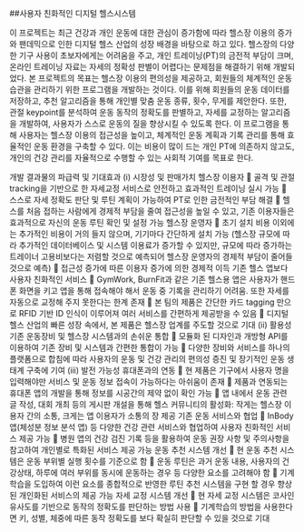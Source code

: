 ##사용자 친화적인 디지털 헬스시스템

이 프로젝트는 최근 건강과 개인 운동에 대한 관심이 증가함에 따라 헬스장 이용의 증가와 팬데믹으로 인한 디지털 헬스 산업의 성장 배경을 바탕으로 하고 있다. 헬스장의 다양한 기구 사용이 초보자에게는 어려움을 주고, 개인 트레이닝(PT)의 금전적 부담이 크며, 온라인 트레이닝 자료는 자세의 정확성 판별이 어렵다는 문제점을 해결하기 위해 개발되었다. 본 프로젝트의 목표는 헬스장 이용의 편의성을 제공하고, 회원들의 체계적인 운동 습관을 관리하기 위한 프로그램을 개발하는 것이다. 이를 위해 회원들의 운동 데이터를 저장하고, 추천 알고리즘을 통해 개인별 맞춤 운동 종류, 횟수, 무게를 제안한다. 또한, 관절 keypoint를 분석하여 운동 동작의 정확도를 판별하고, 자세를 교정하는 알고리즘을 개발하여, 사용자가 스스로 운동의 질을 향상시킬 수 있도록 한다. 이 프로그램을 통해 사용자는 헬스장 이용의 접근성을 높이고, 체계적인 운동 계획과 기록 관리를 통해 효율적인 운동 환경을 구축할 수 있다. 이는 비용이 많이 드는 개인 PT에 의존하지 않고도, 개인의 건강 관리를 자율적으로 수행할 수 있는 사회적 기여를 목표로 한다.

개발 결과물의 파급력 및 기대효과
 (i) 시장성 및 판매가치
헬스장 이용자
	골격 및 관절 tracking을 기반으로 한 자세교정 서비스로 안전하고 효과적인 트레이닝 실시 가능
	스스로 자세 정확도 판단 및 루틴 계획이 가능하여 PT로 인한 금전적인 부담 해결
	헬스를 처음 접하는 사람에게 경제적 부담을 줄여 접근성을 높일 수 있고, 기존 이용자들은 효과적으로 자신의 운동 루틴 확인 및 설정 가능
헬스장 운영자
	초기 설치 비용 이외에는 추가적인 비용이 거의 들지 않으며, 기기마다 간단하게 설치 가능 (헬스장 규모에 따라 추가적인 데이터베이스 및 시스템 이용료가 증가할 수 있지만, 규모에 따라 증가하는 트레이너 고용비보다는 저렴할 것으로 예측되어 헬스장 운영자의 경제적 부담이 줄어들 것으로 예측)
	접근성 증가에 따른 이용자 증가에 의한 경제적 이득
기존 헬스 앱보다 사용자 친화적인 서비스
	GymWork, BurnFit과 같은 기존 헬스용 앱은 사용자가 핸드폰 화면을 키고 앱을 통해 접속해야 해서 운동 중 기록을 관리하기 어려움. 또한 자세를 자동으로 교정해 주지 못한다는 한계 존재
	본 팀의 제품은 간단한 카드 tagging 만으로 RFID 기반 ID 인식이 이루어져 여러 서비스를 간편하게 제공받을 수 있음
	디지털 헬스 산업의 빠른 성장 속에서, 본 제품은 헬스장 업계를 주도할 것으로 기대
(ii) 활용성
기존 운동장비 및 헬스장 시스템과의 손쉬운 통합
	모듈화 된 디자인과 개방형 API를 이용하여 기존 장비 및 시스템과 간편한 통합이 가능
	다양한 장비와 서비스를 하나의 플랫폼으로 합침에 따라 사용자의 운동 및 건강 관리의 편의성 증진 및 장기적인 운동 생태계 구축에 기여
(iii) 발전 가능성
휴대폰과의 연동
	현 제품은 기구에서 사용자 명을 입력해야만 서비스 및 운동 정보 접속이 가능하다는 아쉬움이 존재
	제품과 연동되는 휴대폰 앱의 개발을 통해 정보를 시공간의 제약 없이 확인 가능
	앱 내에서 운동 관련 글 작성, 대회 개최 등의 게시판 개설을 통해 헬스 커뮤니티의 활성화: 작게는 헬스장 이용자 간의 소통, 크게는 앱 이용자가 소통의 장 제공
기존 운동 서비스와 협업
	InBody 앱(체성분 정보 분석 앱) 등 다양한 건강 관련 서비스와 협업하여 사용자 친화적인 서비스 제공 가능
	병원 앱의 건강 검진 기록 등을 활용하여 운동 권장 사항 및 주의사항을 참고하여 개인별로 특화된 서비스 제공 가능
운동 추천 시스템 개선
	현 운동 추천 시스템은 운동 부위별 실행 횟수를 기준으로 함
	운동 루틴은 과거 운동 내용, 사용자의 건강상태, 하루에 여러 부위를 동시에 운동하는 경우 등 다양한 요소를 고려해야 함
 기계학습을 도입하여 이런 요소를 종합적으로 반영한 루틴 추천 시스템을 구현 할 경우 향상된 개인화된 서비스의 제공 가능
자세 교정 시스템 개선
	현 자세 교정 시스템은 코사인 유사도를 기반으로 동작의 정확도를 판단하는 방법 사용
	기계학습의 방법을 사용한다면 키, 성별, 체중에 따른 동작 정확도를 보다 확실히 판단할 수 있을 것으로 기대
